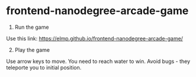 frontend-nanodegree-arcade-game
===============================

1. Run the game

Use this link: https://elmp.github.io/frontend-nanodegree-arcade-game/

2. Play the game

Use arrow keys to move.
You need to reach water to win.
Avoid bugs - they teleporte you to initial position.
